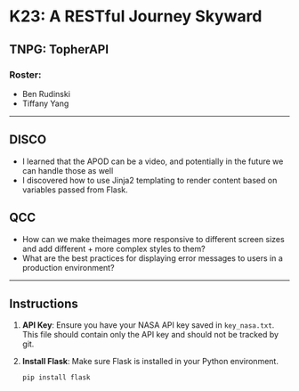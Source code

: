 # K23: A RESTful Journey Skyward

## TNPG: TopherAPI

### Roster:
- Ben Rudinski
- Tiffany Yang

---

## DISCO 
- I learned that the APOD can be a video, and potentially in the future we can handle those as well
- I discovered how to use Jinja2 templating to  render content based on variables passed from Flask.

## QCC
- How can we make theimages more responsive to different screen sizes and add different + more complex styles to them?
- What are the best practices for displaying error messages to users in a production environment?

---

## Instructions

1. **API Key**: Ensure you have your NASA API key saved in `key_nasa.txt`. This file should contain only the API key and should not be tracked by git.

2. **Install Flask**: Make sure Flask is installed in your Python environment.

   ```bash
   pip install flask
